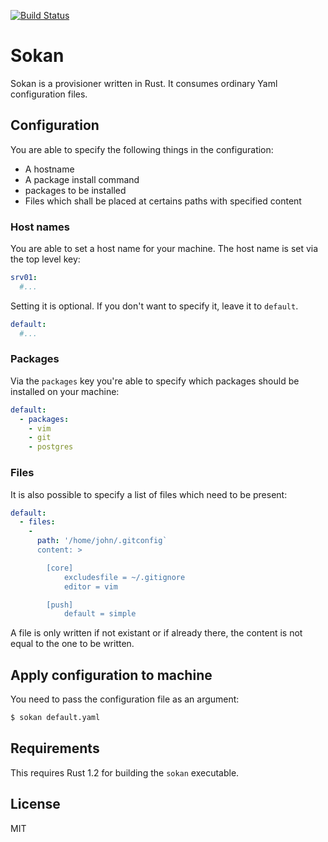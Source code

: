 [![Build Status](https://travis-ci.org/schultyy/Sokan.svg?branch=master)](https://travis-ci.org/schultyy/Sokan)

# Sokan
Sokan is a provisioner written in Rust. It consumes ordinary Yaml configuration files.

## Configuration
You are able to specify the following things in the configuration:
- A hostname
- A package install command
- packages to be installed
- Files which shall be placed at certains paths with specified content

### Host names

You are able to set a host name for your machine. The host name is set via the top level key:

```yaml
srv01:
  #...
```

Setting it is optional. If you don't want to specify it, leave it to `default`.

```yaml
default:
  #...
```

### Packages

Via the `packages` key you're able to specify which packages should be installed on your machine:

```yaml
default:
  - packages:
    - vim
    - git
    - postgres
```

### Files

It is also possible to specify a list of files which need to be present:

```yaml
default:
  - files:
    -
      path: '/home/john/.gitconfig`
      content: >

        [core]
	        excludesfile = ~/.gitignore
	        editor = vim

        [push]
	        default = simple
```

A file is only written if not existant or if already there, the content is not equal to the one to be written.

## Apply configuration to machine

You need to pass the configuration file as an argument:

```bash
$ sokan default.yaml
```

## Requirements

This requires Rust 1.2 for building the `sokan` executable.

## License

MIT
